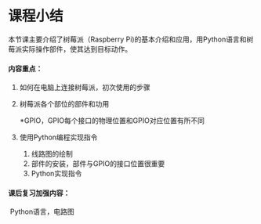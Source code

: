 # 课程小结

本节课主要介绍了树莓派（Raspberry Pi)的基本介绍和应用，用Python语言和树莓派实际操作部件，使其达到目标动作。

#### 内容重点：

1. 如何在电脑上连接树莓派，初次使用的步骤

2. 树莓派各个部位的部件和功用

    *GPIO，GPIO每个接口的物理位置和GPIO对应位置有所不同

3. 使用Python编程实现指令

   1. 线路图的绘制
   2. 部件的安装，部件与GPIO的接口位置很重要
   3. Python实现指令

#### 课后复习加强内容：

​     Python语言，电路图